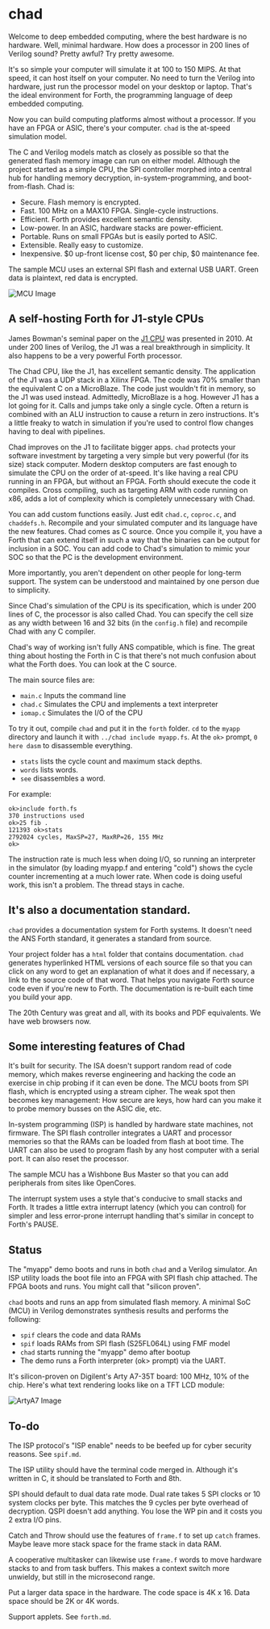 # chad

Welcome to deep embedded computing, where the best hardware is no hardware.
Well, minimal hardware. How does a processor in 200 lines of Verilog sound?
Pretty awful? Try pretty awesome.

It's so simple your computer will simulate it at 100 to 150 MIPS.
At that speed, it can host itself on your computer.
No need to turn the Verilog into hardware, just run the processor model
on your desktop or laptop.
That's the ideal environment for Forth, the programming language of
deep embedded computing.

Now you can build computing platforms almost without a processor.
If you have an FPGA or ASIC, there's your computer.
`chad` is the at-speed simulation model.

The C and Verilog models match as closely as possible so that the generated
flash memory image can run on either model. Although the project started as
a simple CPU, the SPI controller morphed into a central hub for handling
memory decryption, in-system-programming, and boot-from-flash. Chad is:

- Secure. Flash memory is encrypted.
- Fast. 100 MHz on a MAX10 FPGA. Single-cycle instructions.
- Efficient. Forth provides excellent semantic density.
- Low-power. In an ASIC, hardware stacks are power-efficient.
- Portable. Runs on small FPGAs but is easily ported to ASIC.
- Extensible. Really easy to customize.
- Inexpensive. $0 up-front license cost, $0 per chip, $0 maintenance fee.

The sample MCU uses an external SPI flash and external USB UART.
Green data is plaintext, red data is encrypted.

![MCU Image](doc/mcu.png)

## A self-hosting Forth for J1-style CPUs

James Bowman's seminal paper on the 
[J1 CPU](https://excamera.com/sphinx/fpga-j1.html "J1 CPU")
was presented in 2010.
At under 200 lines of Verilog, the J1 was a real breakthrough in simplicity.
It also happens to be a very powerful Forth processor.

The Chad CPU, like the J1, has excellent semantic density.
The application of the J1 was a UDP stack in a Xilinx FPGA.
The code was 70% smaller than the equivalent C on a MicroBlaze.
The code just wouldn't fit in memory, so the J1 was used instead.
Admittedly, MicroBlaze is a hog. However J1 has a lot going for it.
Calls and jumps take only a single cycle.
Often a return is combined with an ALU instruction to cause a return in
zero instructions.
It's a little freaky to watch in simulation if you're used to control flow
changes having to deal with pipelines.

Chad improves on the J1 to facilitate bigger apps.
`chad` protects your software investment by targeting a very simple but
very powerful (for its size) stack computer.
Modern desktop computers are fast enough to simulate the CPU on the order of at-speed.
It's like having a real CPU running in an FPGA, but without an FPGA.
Forth should execute the code it compiles.
Cross compiling, such as targeting ARM with code running on x86,
adds a lot of complexity which is completely unnecessary with Chad.

You can add custom functions easily. Just edit `chad.c`, `coproc.c`, and `chaddefs.h`.
Recompile and your simulated computer and its language have the new features.
Chad comes as C source. Once you compile it, you have a Forth that can extend
itself in such a way that the binaries can be output for inclusion in a SOC.
You can add code to Chad's simulation to mimic your SOC so that the PC is
the development environment.

More importantly, you aren't dependent on other people for long-term support.
The system can be understood and maintained by one person due to simplicity.

Since Chad's simulation of the CPU is its specification, which is under 200
lines of C, the processor is also called Chad.
You can specify the cell size as any width between 16 and 32 bits
(in the `config.h` file) and recompile Chad with any C compiler.

Chad's way of working isn't fully ANS compatible, which is fine.
The great thing about hosting the Forth in C is that there's not much confusion
about what the Forth does. You can look at the C source.

The main source files are:

- `main.c` Inputs the command line
- `chad.c` Simulates the CPU and implements a text interpreter
- `iomap.c` Simulates the I/O of the CPU

To try it out, compile `chad` and put it in the `forth` folder.
`cd` to the `myapp` directory and launch it with `../chad include myapp.fs`.
At the `ok>` prompt, `0 here dasm` to disassemble everything.

- `stats` lists the cycle count and maximum stack depths.
- `words` lists words.
- `see` disassembles a word.

For example:
```
ok>include forth.fs
370 instructions used
ok>25 fib .
121393 ok>stats
2792024 cycles, MaxSP=27, MaxRP=26, 155 MHz
ok>
```

The instruction rate is much less when doing I/O, so running an interpreter in
the simulator (by loading myapp.f and entering "cold") shows the cycle counter
incrementing at a much lower rate. When code is doing useful work, this isn't
a problem. The thread stays in cache.

## It's also a documentation standard.

`chad` provides a documentation system for Forth systems.
It doesn't need the ANS Forth standard, it generates a standard from source.

Your project folder has a `html` folder that contains documentation.
`chad` generates hyperlinked HTML versions of each source file
so that you can click on any word to get an explanation of what it does
and if necessary, a link to the source code of that word.
That helps you navigate Forth source code even if you're new to Forth.
The documentation is re-built each time you build your app.

The 20th Century was great and all, with its books and PDF equivalents.
We have web browsers now.

## Some interesting features of Chad

It's built for security. The ISA doesn't support random read of code memory,
which makes reverse engineering and hacking the code an exercise in chip
probing if it can even be done.
The MCU boots from SPI flash, which is encrypted using a stream cipher.
The weak spot then becomes key management: How secure are keys,
how hard can you make it to probe memory busses on the ASIC die, etc.

In-system programming (ISP) is handled by hardware state machines, not firmware.
The SPI flash controller integrates a UART and processor memories so that the
RAMs can be loaded from flash at boot time. The UART can also be used to
program flash by any host computer with a serial port.
It can also reset the processor.

The sample MCU has a Wishbone Bus Master so that you can add peripherals from
sites like OpenCores.

The interrupt system uses a style that's conducive to small stacks and Forth.
It trades a little extra interrupt latency (which you can control) for simpler
and less error-prone interrupt handling that's similar in concept to Forth's PAUSE.

## Status

The "myapp" demo boots and runs in both `chad` and a Verilog simulator.
An ISP utility loads the boot file into an FPGA with SPI flash chip attached.
The FPGA boots and runs. You might call that "silicon proven".

`chad` boots and runs an app from simulated flash memory. 
A minimal SoC (MCU) in Verilog demonstrates synthesis results and
performs the following:

- `spif` clears the code and data RAMs
- `spif` loads RAMs from SPI flash (S25FL064L) using FMF model
- `chad` starts running the "myapp" demo after bootup
- The demo runs a Forth interpreter (ok> prompt) via the UART.

It's silicon-proven on Digilent's Arty A7-35T board: 100 MHz, 10% of the chip.
Here's what text rendering looks like on a TFT LCD module:

![ArtyA7 Image](doc/artyLCD.jpg)

## To-do

The ISP protocol's "ISP enable" needs to be beefed up for cyber security reasons.
See `spif.md`.

The ISP utility should have the terminal code merged in.
Although it's written in C, it should be translated to Forth and 8th.

SPI should default to dual data rate mode. 
Dual rate takes 5 SPI clocks or 10 system clocks per byte.
This matches the 9 cycles per byte overhead of decryption.
QSPI doesn't add anything.
You lose the WP pin and it costs you 2 extra I/O pins.

Catch and Throw should use the features of `frame.f` to set up `catch` frames.
Maybe leave more stack space for the frame stack in data RAM.

A cooperative multitasker can likewise use `frame.f` words to move hardware
stacks to and from task buffers. This makes a context switch more unwieldy, but still
in the microsecond range.

Put a larger data space in the hardware. The code space is 4K x 16.
Data space should be 2K or 4K words.

Support applets. See `forth.md`.
